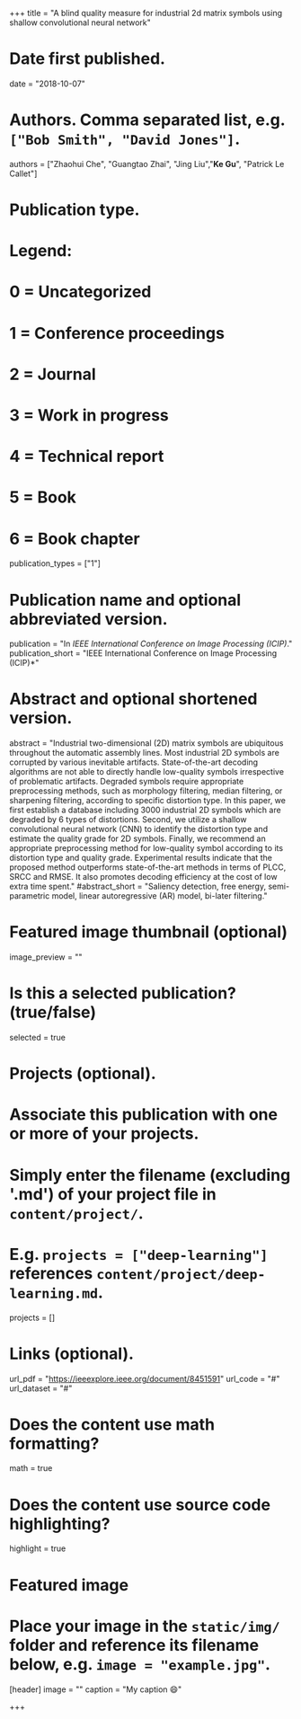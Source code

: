 +++
title = "A blind quality measure for industrial 2d matrix symbols using shallow convolutional neural network"

# Date first published.
date = "2018-10-07"

# Authors. Comma separated list, e.g. `["Bob Smith", "David Jones"]`.
authors = ["Zhaohui Che", "Guangtao Zhai", "Jing Liu","**Ke Gu**", "Patrick Le Callet"]
# Publication type.
# Legend:
# 0 = Uncategorized
# 1 = Conference proceedings
# 2 = Journal
# 3 = Work in progress
# 4 = Technical report
# 5 = Book
# 6 = Book chapter
publication_types = ["1"]

# Publication name and optional abbreviated version.
publication = "In *IEEE International Conference on Image Processing (ICIP)*."
publication_short = "IEEE International Conference on Image Processing (ICIP)*"

# Abstract and optional shortened version.
abstract = "Industrial two-dimensional (2D) matrix symbols are ubiquitous throughout the automatic assembly lines. Most industrial 2D symbols are corrupted by various inevitable artifacts. State-of-the-art decoding algorithms are not able to directly handle low-quality symbols irrespective of problematic artifacts. Degraded symbols require appropriate preprocessing methods, such as morphology filtering, median filtering, or sharpening filtering, according to specific distortion type. In this paper, we first establish a database including 3000 industrial 2D symbols which are degraded by 6 types of distortions. Second, we utilize a shallow convolutional neural network (CNN) to identify the distortion type and estimate the quality grade for 2D symbols. Finally, we recommend an appropriate preprocessing method for low-quality symbol according to its distortion type and quality grade. Experimental results indicate that the proposed method outperforms state-of-the-art methods in terms of PLCC, SRCC and RMSE. It also promotes decoding efficiency at the cost of low extra time spent."
#abstract_short = "Saliency detection, free energy, semi-parametric model, linear autoregressive (AR) model, bi-later filtering."

# Featured image thumbnail (optional)
image_preview = ""

# Is this a selected publication? (true/false)
selected = true

# Projects (optional).
#   Associate this publication with one or more of your projects.
#   Simply enter the filename (excluding '.md') of your project file in `content/project/`.
#   E.g. `projects = ["deep-learning"]` references `content/project/deep-learning.md`.
projects = []

# Links (optional).
url_pdf = "https://ieeexplore.ieee.org/document/8451591"
url_code = "#"
url_dataset = "#"




# Does the content use math formatting?
math = true

# Does the content use source code highlighting?
highlight = true

# Featured image
# Place your image in the `static/img/` folder and reference its filename below, e.g. `image = "example.jpg"`.
[header]
image = ""
caption = "My caption 😄"

+++
